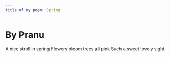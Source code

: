 ```yaml
---
title of my poem: Spring
---
```


# By Pranu 

A nice stroll in spring 
Flowers bloom trees all pink
Such a sweet lovely sight.